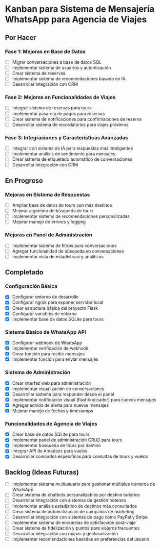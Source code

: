 # Kanban para Sistema de Mensajería WhatsApp para Agencia de Viajes

## Por Hacer

### Fase 1: Mejoras en Base de Datos
- [ ] Migrar conversaciones a base de datos SQL
- [ ] Implementar sistema de usuarios y autenticación
- [ ] Crear sistema de reservas
- [ ] Implementar sistema de recomendaciones basado en IA
- [ ] Desarrollar integración con CRM

### Fase 2: Mejoras en Funcionalidades de Viajes
- [ ] Integrar sistema de reservas para tours
- [ ] Implementar pasarela de pagos para reservas
- [ ] Crear sistema de notificaciones para confirmaciones de reserva
- [ ] Desarrollar sistema de recordatorios para viajes próximos

### Fase 3: Integraciones y Características Avanzadas
- [ ] Integrar con sistema de IA para respuestas más inteligentes
- [ ] Implementar análisis de sentimiento para mensajes
- [ ] Crear sistema de etiquetado automático de conversaciones
- [ ] Desarrollar integración con CRM

## En Progreso

### Mejoras en Sistema de Respuestas
- [ ] Ampliar base de datos de tours con más destinos
- [ ] Mejorar algoritmo de búsqueda de tours
- [ ] Implementar sistema de recomendaciones personalizadas
- [ ] Mejorar manejo de errores y logging

### Mejoras en Panel de Administración
- [ ] Implementar sistema de filtros para conversaciones
- [ ] Agregar funcionalidad de búsqueda en conversaciones
- [ ] Implementar vista de estadísticas y analíticas

## Completado

### Configuración Básica
- [x] Configurar entorno de desarrollo
- [x] Configurar ngrok para exponer servidor local
- [x] Crear estructura básica del proyecto Flask
- [x] Configurar variables de entorno
- [x] Implementar base de datos SQLite para tours

### Sistema Básico de WhatsApp API
- [x] Configurar webhook de WhatsApp
- [x] Implementar verificación de webhook
- [x] Crear función para recibir mensajes
- [x] Implementar función para enviar mensajes

### Sistema de Administración
- [x] Crear interfaz web para administración
- [x] Implementar visualización de conversaciones
- [x] Desarrollar sistema para responder desde el panel
- [x] Implementar notificación visual (flash/indicador) para nuevos mensajes
- [x] Agregar sonido de alerta para nuevos mensajes
- [x] Mejorar manejo de fechas y timestamps

### Funcionalidades de Agencia de Viajes
- [x] Crear base de datos SQLite para tours
- [x] Implementar panel de administración CRUD para tours
- [x] Implementar búsqueda de tours por destino
- [x] Integrar API de Amadeus para vuelos
- [x] Desarrollar comandos específicos para consultas de tours y vuelos

## Backlog (Ideas Futuras)

- [ ] Implementar sistema multiusuario para gestionar múltiples números de WhatsApp
- [ ] Crear sistema de chatbots personalizables por destino turístico
- [ ] Desarrollar integración con sistemas de gestión hotelera
- [ ] Implementar análisis estadístico de destinos más consultados
- [ ] Crear sistema de automatización de campañas de marketing
- [ ] Desarrollar integración con sistemas de pago como PayPal y Stripe
- [ ] Implementar sistema de encuestas de satisfacción post-viaje
- [ ] Crear sistema de fidelización y puntos para viajeros frecuentes
- [ ] Desarrollar integración con mapas y geolocalización
- [ ] Implementar recomendaciones basadas en preferencias del usuario
